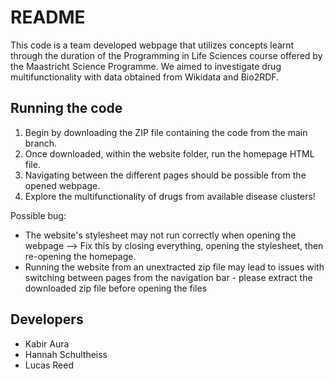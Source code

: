 # README
This code is a team developed webpage that utilizes concepts learnt through the duration of the Programming in Life Sciences course offered by the Maastricht Science Programme.
We aimed to investigate drug multifunctionality with data obtained from Wikidata and Bio2RDF.

## Running the code
1. Begin by downloading the ZIP file containing the code from the main branch.
2. Once downloaded, within the website folder, run the homepage HTML file.
3. Navigating between the different pages should be possible from the opened webpage.
4. Explore the multifunctionality of drugs from available disease clusters!

Possible bug:
- The website's stylesheet may not run correctly when opening the webpage --> Fix this by closing everything, opening the stylesheet, then re-opening the homepage.
- Running the website from an unextracted zip file may lead to issues with switching between pages from the navigation bar - please extract the downloaded zip file before opening the files

## Developers
- Kabir Aura
- Hannah Schultheiss
- Lucas Reed
